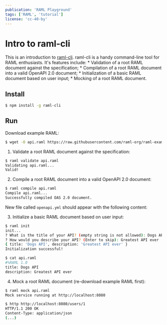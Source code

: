```yaml
---
publication: 'RAML Playground'
tags: ['RAML', 'tutorial']
license: 'cc-40-by'
---
```


# Intro to raml-cli

This is an introduction to [raml-cli](https://github.com/raml-org/raml-cli). raml-cli is a handy command-line tool for RAML enthusiasts. It's features include:
    * Validation of a root RAML document against the specification;
    * Compilation of a root RAML document into a valid OpenAPI 2.0 document;
    * Initialization of a basic RAML document based on user input;
    * Mocking of a root RAML document.

## Install


```sh
$ npm install -g raml-cli
```

## Run

Download example RAML:

```sh
$ wget -O api.raml https://raw.githubusercontent.com/raml-org/raml-examples/master/typesystem/simple.raml
```

1. Validate a root RAML document against the specification:

```sh
$ raml validate api.raml
Validating api.raml...
Valid!
```

2. Compile a root RAML document into a valid OpenAPI 2.0 document:

```sh
$ raml compile api.raml
Compile api.raml...
Successfully compiled OAS 2.0 document.
```

New file called `openapi.yml` should appear with the following content:

<script src="https://gist.github.com/postatum/83ab380edb43924854f57a5bd32b6965"></script>

3. Initialize a basic RAML document based on user input:

```sh
$ raml init
init...
? What is the title of your API? (empty string is not allowed): Dogs API
? How would you describe your API? (Enter to skip): Greatest API ever
{ title: 'Dogs API', description: 'Greatest API ever' }
Initialization successful!

$ cat api.raml
#%RAML 1.0
title: Dogs API
description: Greatest API ever
```

4. Mock a root RAML document (re-download example RAML first):

```sh
$ raml mock api.raml
Mock service running at http://localhost:8080

$ http http://localhost:8080/users/1
HTTP/1.1 200 OK
Content-Type: application/json
(...)
```